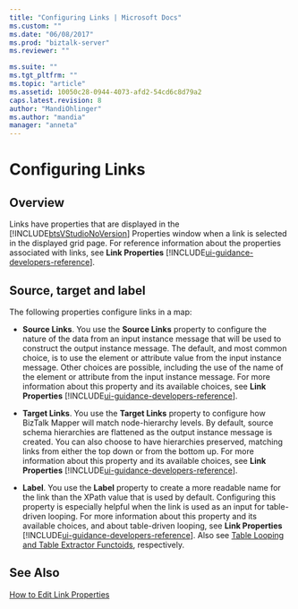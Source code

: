 ```yaml
---
title: "Configuring Links | Microsoft Docs"
ms.custom: ""
ms.date: "06/08/2017"
ms.prod: "biztalk-server"
ms.reviewer: ""

ms.suite: ""
ms.tgt_pltfrm: ""
ms.topic: "article"
ms.assetid: 10050c28-0944-4073-afd2-54cd6c8d79a2
caps.latest.revision: 8
author: "MandiOhlinger"
ms.author: "mandia"
manager: "anneta"
---
```

# Configuring Links

## Overview
Links have properties that are displayed in the [!INCLUDE[btsVStudioNoVersion](../includes/btsvstudionoversion-md.md)] Properties window when a link is selected in the displayed grid page. For reference information about the properties associated with links, see **Link Properties** [!INCLUDE[ui-guidance-developers-reference](../includes/ui-guidance-developers-reference.md)]. 

## Source, target and label  
 The following properties configure links in a map:  
  
- **Source Links**. You use the **Source Links** property to configure the nature of the data from an input instance message that will be used to construct the output instance message. The default, and most common choice, is to use the element or attribute value from the input instance message. Other choices are possible, including the use of the name of the element or attribute from the input instance message. For more information about this property and its available choices, see **Link Properties** [!INCLUDE[ui-guidance-developers-reference](../includes/ui-guidance-developers-reference.md)].
  
- **Target Links**. You use the **Target Links** property to configure how BizTalk Mapper will match node-hierarchy levels. By default, source schema hierarchies are flattened as the output instance message is created. You can also choose to have hierarchies preserved, matching links from either the top down or from the bottom up. For more information about this property and its available choices, see **Link Properties** [!INCLUDE[ui-guidance-developers-reference](../includes/ui-guidance-developers-reference.md)].
  
- **Label**. You use the **Label** property to create a more readable name for the link than the XPath value that is used by default. Configuring this property is especially helpful when the link is used as an input for table-driven looping. For more information about this property and its available choices, and about table-driven looping, see **Link Properties** [!INCLUDE[ui-guidance-developers-reference](../includes/ui-guidance-developers-reference.md)]. Also see [Table Looping and Table Extractor Functoids](../core/table-looping-and-table-extractor-functoids.md), respectively.  
  
## See Also  
  [How to Edit Link Properties](../core/how-to-edit-link-properties.md)